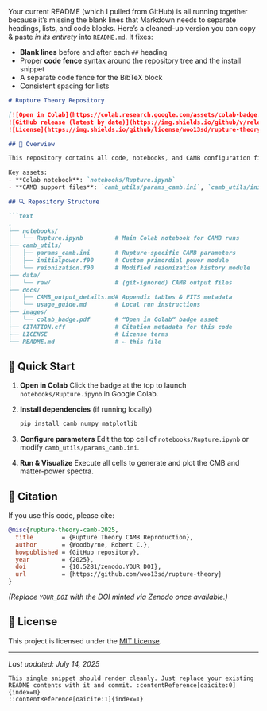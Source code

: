 Your current README (which I pulled from GitHub) is all running together because it’s missing the blank lines that Markdown needs to separate headings, lists, and code blocks. Here’s a cleaned-up version you can copy & paste *in its entirety* into `README.md`. It fixes:

* **Blank lines** before and after each `##` heading
* Proper **code fence** syntax around the repository tree and the install snippet
* A separate code fence for the BibTeX block
* Consistent spacing for lists

````markdown
# Rupture Theory Repository

[![Open in Colab](https://colab.research.google.com/assets/colab-badge.svg)](https://colab.research.google.com/github/woo13sd/rupture-theory/blob/main/notebooks/Rupture.ipynb)  
![GitHub release (latest by date)](https://img.shields.io/github/v/release/woo13sd/rupture-theory)  
![License](https://img.shields.io/github/license/woo13sd/rupture-theory)

## 📖 Overview

This repository contains all code, notebooks, and CAMB configuration files needed to reproduce the CMB and matter-power spectra results in the “Rupture Theory” manuscript.

Key assets:
- **Colab notebook**: `notebooks/Rupture.ipynb`  
- **CAMB support files**: `camb_utils/params_camb.ini`, `camb_utils/initialpower.f90`, `camb_utils/reionization.f90`

## 🔍 Repository Structure

```text
.
├── notebooks/
│   └── Rupture.ipynb         # Main Colab notebook for CAMB runs
├── camb_utils/
│   ├── params_camb.ini       # Rupture-specific CAMB parameters
│   ├── initialpower.f90      # Custom primordial power module
│   └── reionization.f90      # Modified reionization history module
├── data/
│   └── raw/                  # (git-ignored) CAMB output files
├── docs/
│   ├── CAMB_output_details.md# Appendix tables & FITS metadata
│   └── usage_guide.md        # Local run instructions
├── images/
│   └── colab_badge.pdf       # “Open in Colab” badge asset
├── CITATION.cff              # Citation metadata for this code
├── LICENSE                   # License terms
└── README.md                 # ← this file
````

## 🚀 Quick Start

1. **Open in Colab**
   Click the badge at the top to launch `notebooks/Rupture.ipynb` in Google Colab.

2. **Install dependencies** (if running locally)

   ```bash
   pip install camb numpy matplotlib
   ```

3. **Configure parameters**
   Edit the top cell of `notebooks/Rupture.ipynb` or modify `camb_utils/params_camb.ini`.

4. **Run & Visualize**
   Execute all cells to generate and plot the CMB and matter-power spectra.

## 📝 Citation

If you use this code, please cite:

```bibtex
@misc{rupture-theory-camb-2025,
  title        = {Rupture Theory CAMB Reproduction},
  author       = {Woodbyrne, Robert C.},
  howpublished = {GitHub repository},
  year         = {2025},
  doi          = {10.5281/zenodo.YOUR_DOI},
  url          = {https://github.com/woo13sd/rupture-theory}
}
```

*(Replace `YOUR_DOI` with the DOI minted via Zenodo once available.)*

## 📜 License

This project is licensed under the [MIT License](LICENSE).

---

*Last updated: July 14, 2025*

```
This single snippet should render cleanly. Just replace your existing README contents with it and commit. :contentReference[oaicite:0]{index=0}
::contentReference[oaicite:1]{index=1}
```
